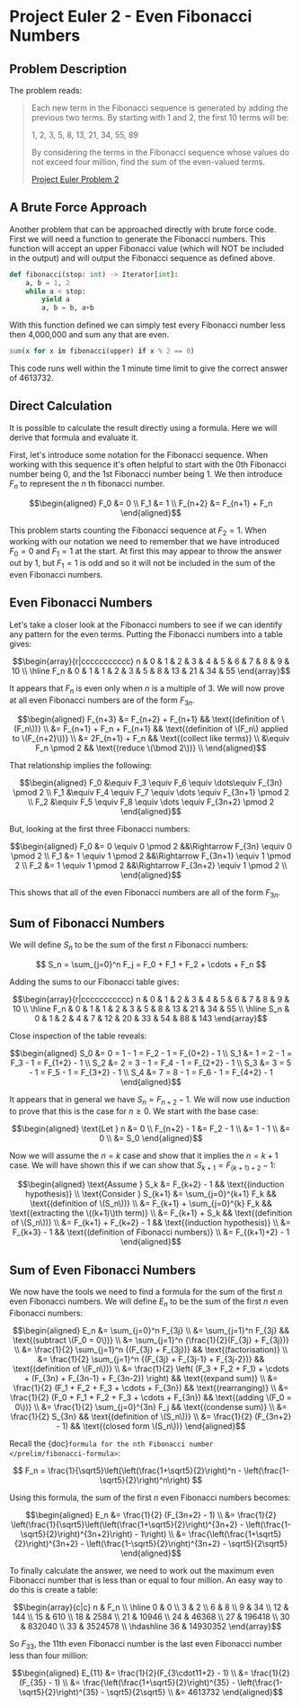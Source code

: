 # Project Euler 2 - Even Fibonacci Numbers

## Problem Description
The problem reads:

> Each new term in the Fibonacci sequence is generated by adding the previous
> two terms. By starting with 1 and 2, the first 10 terms will be:
> 
> 1, 2, 3, 5, 8, 13, 21, 34, 55, 89
> 
> By considering the terms in the Fibonacci sequence whose values do not exceed
> four million, find the sum of the even-valued terms.
>
> [Project Euler Problem 2](https://projecteuler.net/problem=2)

## A Brute Force Approach
Another problem that can be approached directly with brute force code. First we
will need a function to generate the Fibonacci numbers. This function will
accept an upper Fibonacci value (which will NOT be included in the output) and
will output the Fibonacci sequence as defined above.

``` python
def fibonacci(stop: int) -> Iterator[int]:
    a, b = 1, 2
    while a < stop:
        yield a
        a, b = b, a+b
```

With this function defined we can simply test every Fibonacci number less then
4,000,000 and sum any that are even.

``` python
sum(x for x in fibonacci(upper) if x % 2 == 0)
```

This code runs well within the 1 minute time limit to give the correct answer of
4613732.

## Direct Calculation
It is possible to calculate the result directly using a formula. Here we will
derive that formula and evaluate it.

First, let's introduce some notation for the Fibonacci sequence. When working
with this sequence it's often helpful to start with the 0th Fibonacci number
being 0, and the 1st Fibonacci number being 1. We then introduce $F_n$ to
represent the $n$ th fibonacci number.

$$\begin{aligned}
    F_0 &= 0 \\
    F_1 &= 1 \\
    F_{n+2} &= F_{n+1} + F_n
\end{aligned}$$

This problem starts counting the Fibonacci sequence at $F_2=1$. When working
with our notation we need to remember that we have introduced $F_0=0$ and
$F_1=1$ at the start. At first this may appear to throw the answer out by 1, but
$F_1=1$ is odd and so it will not be included in the sum of the even Fibonacci
numbers.

## Even Fibonacci Numbers
Let's take a closer look at the Fibonacci numbers to see if we can identify any
pattern for the even terms. Putting the Fibonacci numbers into a table gives:

$$\begin{array}{r|ccccccccccc}
    n & 0 & 1 & 2 & 3 & 4 & 5 & 6 & 7 & 8 & 9 & 10 \\
    \hline
    F_n & 0 & 1 & 1 & 2 & 3 & 5 & 8 & 13 & 21 & 34 & 55
\end{array}$$

It appears that $F_n$ is even only when $n$ is a multiple of 3. We will now
prove at all even Fibonacci numbers are of the form $F_{3n}$.

$$\begin{aligned}
    F_{n+3} &= F_{n+2} + F_{n+1}
        && \text{(definition of \(F_n\))} \\
    &= F_{n+1} + F_n + F_{n+1}
        && \text{(definition of \(F_n\) applied to \(F_{n+2}\))} \\
    &= 2F_{n+1} + F_n
        && \text{(collect like terms)} \\
    &\equiv F_n \pmod 2
        && \text{(reduce \(\bmod 2\))} \\
\end{aligned}$$

That relationship implies the following:

$$\begin{aligned}
    F_0 &\equiv F_3 \equiv F_6 \equiv \dots\equiv F_{3n} \pmod 2 \\
    F_1 &\equiv F_4 \equiv F_7 \equiv \dots \equiv F_{3n+1} \pmod 2 \\
    F_2 &\equiv F_5 \equiv F_8 \equiv \dots \equiv F_{3n+2} \pmod 2
\end{aligned}$$

But, looking at the first three Fibonacci numbers:

$$\begin{aligned}
    F_0 &= 0 \equiv 0 \pmod 2 &&\Rightarrow F_{3n} \equiv 0 \pmod 2 \\
    F_1 &= 1 \equiv 1 \pmod 2 &&\Rightarrow F_{3n+1} \equiv 1 \pmod 2 \\
    F_2 &= 1 \equiv 1 \pmod 2 &&\Rightarrow F_{3n+2} \equiv 1 \pmod 2 \\
\end{aligned}$$

This shows that all of the even Fibonacci numbers are all of the form $F_{3n}$.

## Sum of Fibonacci Numbers
We will define $S_n$ to be the sum of the first $n$ Fibonacci numbers:

$$ S_n = \sum_{j=0}^n F_j = F_0 + F_1 + F_2 + \cdots + F_n $$

Adding the sums to our Fibonacci table gives:

$$\begin{array}{r|ccccccccccc}
    n & 0 & 1 & 2 & 3 & 4 & 5 & 6 & 7 & 8 & 9 & 10 \\
    \hline
    F_n & 0 & 1 & 1 & 2 & 3 & 5 & 8 & 13 & 21 & 34 & 55 \\
    \hline
    S_n & 0 & 1 & 2 & 4 & 7 & 12 & 20 & 33 & 54 & 88 & 143
\end{array}$$

Close inspection of the table reveals:

$$\begin{aligned}
    S_0 &= 0 = 1 - 1 = F_2 - 1 = F_{0+2} - 1 \\
    S_1 &= 1 = 2 - 1 = F_3 - 1 = F_{1+2} - 1 \\
    S_2 &= 2 = 3 - 1 = F_4 - 1 = F_{2+2} - 1 \\
    S_3 &= 3 = 5 - 1 = F_5 - 1 = F_{3+2} - 1 \\
    S_4 &= 7 = 8 - 1 = F_6 - 1 = F_{4+2} - 1
\end{aligned}$$

It appears that in general we have $S_n=F_{n+2}-1$. We will now use induction to
prove that this is the case for $n \geq 0$. We start with the base case:

$$\begin{aligned}
    \text{Let } n &= 0 \\
    F_{n+2} - 1 &= F_2 - 1 \\
    &= 1 - 1 \\
    &= 0 \\
    &= S_0
\end{aligned}$$

Now we will assume the $n=k$ case and show that it implies the $n=k+1$ case. We
will have shown this if we can show that $S_{k+1}=F_{(k+1)+2}-1$:

$$\begin{aligned}
    \text{Assume } S_k &= F_{k+2} - 1
        && \text{(induction hypothesis)} \\
    \text{Consider } S_{k+1} &= \sum_{j=0}^{k+1} F_k
        && \text{(definition of \(S_n\))} \\
    &= F_{k+1} + \sum_{j=0}^{k} F_k
        && \text{(extracting the \((k+1)\)th term)} \\
    &= F_{k+1} + S_k
        && \text{(definition of \(S_n\))} \\
    &= F_{k+1} + F_{k+2} - 1
        && \text{(induction hypothesis)} \\
    &= F_{k+3} - 1
        && \text{(definition of Fibonacci numbers)} \\
    &= F_{(k+1)+2} - 1
\end{aligned}$$

## Sum of Even Fibonacci Numbers
We now have the tools we need to find a formula for the sum of the first $n$
even Fibonacci numbers. We will define $E_n$ to be the sum of the first $n$ even
Fibonacci numbers:

$$\begin{aligned}
    E_n &= \sum_{j=0}^n F_{3j} \\
    &= \sum_{j=1}^n F_{3j}
        && \text{(subtract \(F_0 = 0\))} \\
    &= \sum_{j=1}^n {\frac{1}{2}(F_{3j} + F_{3j})} \\
    &= \frac{1}{2} \sum_{j=1}^n {(F_{3j} + F_{3j})}
        && \text{(factorisation)} \\
    &= \frac{1}{2} \sum_{j=1}^n {(F_{3j} + F_{3j-1} + F_{3j-2})}
        && \text{(definition of \(F_n\))} \\
    &= \frac{1}{2} \left( (F_3 + F_2 + F_1) + \cdots
                        + (F_{3n} + F_{3n-1} + F_{3n-2}) \right)
        && \text{(expand sum)} \\
    &= \frac{1}{2} (F_1 + F_2 + F_3 + \cdots + F_{3n})
        && \text{(rearranging)} \\
    &= \frac{1}{2} (F_0 + F_1 + F_2 + F_3 + \cdots + F_{3n})
        && \text{(adding \(F_0 = 0\))} \\
    &= \frac{1}{2} \sum_{j=0}^{3n} F_j
        && \text{(condense sum)} \\
    &= \frac{1}{2} S_{3n}
        && \text{(definition of \(S_n\))} \\
    &= \frac{1}{2} (F_{3n+2} - 1)
        && \text{(closed form \(S_n\))}
\end{aligned}$$

Recall the {doc}`formula for the nth Fibonacci number
</prelim/fibonacci-formula>`:

$$ F_n = \frac{1}{\sqrt5}\left(\left(\frac{1+\sqrt5}{2}\right)^n
        - \left(\frac{1-\sqrt5}{2}\right)^n\right) $$

Using this formula, the sum of the first $n$ even Fibonacci numbers becomes:

$$\begin{aligned}
    E_n &= \frac{1}{2} (F_{3n+2} - 1) \\
    &= \frac{1}{2}
        \left(\frac{1}{\sqrt5}\left(\left(\frac{1+\sqrt5}{2}\right)^{3n+2}
        - \left(\frac{1-\sqrt5}{2}\right)^{3n+2}\right) - 1\right) \\
    &= \frac{\left(\frac{1+\sqrt5}{2}\right)^{3n+2}
        - \left(\frac{1-\sqrt5}{2}\right)^{3n+2} - \sqrt5}{2\sqrt5}
\end{aligned}$$

To finally calculate the answer, we need to work out the maximum even Fibonacci
number that is less than or equal to four million. An easy way to do this is
create a table:

$$\begin{array}{c|c}
    n & F_n \\
    \hline
    0 & 0 \\
    3 & 2 \\
    6 & 8 \\
    9 & 34 \\
    12 & 144 \\
    15 & 610 \\
    18 & 2584 \\
    21 & 10946 \\
    24 & 46368 \\
    27 & 196418 \\
    30 & 832040 \\
    33 & 3524578 \\
    \hdashline
    36 & 14930352
\end{array}$$

So $F_{33}$, the 11th even Fibonacci number is the last even Fibonacci number
less than four million:

$$\begin{aligned}
    E_{11} &= \frac{1}{2}(F_{3\cdot11+2} - 1) \\
    &= \frac{1}{2}(F_{35} - 1) \\
    &= \frac{\left(\frac{1+\sqrt5}{2}\right)^{35}
        - \left(\frac{1-\sqrt5}{2}\right)^{35}
        - \sqrt5}{2\sqrt5} \\
    &= 4613732
\end{aligned}$$
